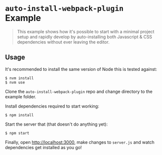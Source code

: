 # `auto-install-webpack-plugin` Example

> This example shows how it's possible to start with a minimal project setup
> and rapidly develop by auto-installing both Javascript & CSS dependencies
> without ever leaving the editor.

## Usage

It's recommended to install the same version of Node this is tested against:

```shell
$ nvm install
$ nvm use
```

Clone the `auto-install-webpack-plugin` repo and change directory to the example folder.

Install dependencies required to start working:

```shell
$ npm install
```

Start the server that (that doesn't do anything yet):

```shell
$ npm start
```

Finally, open <http://localhost:3000>, make changes to `server.js`
and watch dependencies get installed as you go!
